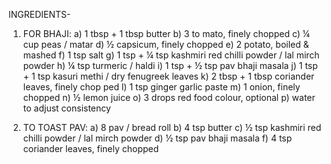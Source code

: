 INGREDIENTS-
1) FOR BHAJI:
    a) 1 tbsp + 1 tbsp butter
    b) 3 to mato, finely chopped
    c) ¼ cup peas / matar
    d) ½ capsicum, finely chopped
    e) 2 potato, boiled & mashed
    f) 1 tsp salt
    g) 1 tsp + ¼ tsp kashmiri red chilli powder / lal mirch powder
    h) ¼ tsp turmeric / haldi
    i) 1 tsp + ½ tsp pav bhaji masala
    j) 1 tsp + 1 tsp kasuri methi / dry fenugreek leaves
    k) 2 tbsp + 1 tbsp coriander leaves, finely chop ped
    l) 1 tsp ginger garlic paste
    m) 1 onion, finely chopped
    n) ½ lemon juice
    o) 3 drops red food colour, optional
    p) water to adjust consistency
    
2) TO TOAST PAV:
    a) 8 pav / bread roll
    b) 4 tsp butter
    c) ½ tsp kashmiri red chilli powder / lal mirch powder
    d) ½ tsp pav bhaji masala
    f) 4 tsp coriander leaves, finely chopped